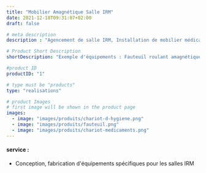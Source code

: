 ```yaml
---
title: "Mobilier Amagnétique Salle IRM"
date: 2021-12-18T09:31:07+02:00
draft: false

# meta description
description : "Agencement de salle IRM, Installation de mobilier médical compatible IRM"

# Product Short Description
shortDescription: "Exemple d'équipements : Fauteuil roulant amagnétique, Fauteuil de transfert amagnétique, Brancard amagnétique, Chariot de soins amagnetique, Mobilier amagnétique, Tabouret amagnétique, Porte-sérum amagnétique, Marche-pied amagnétique, Guéridon amagnétique, Poubelle amagnétique, Paravent plombé, Support mural pour tabliers plombés, Isolation de salle en BA 13 plombé"

#product ID
productID: "1"

# type must be "products"
type: "realisations"

# product Images
# first image will be shown in the product page
images:
  - image: "images/produits/chariot-d-hygiene.png"
  - image: "images/produits/fauteuil.png"
  - image: "images/produits/chariot-medicaments.png"
---
```


#### service :
* Conception, fabrication d'équipements spécifiques pour les salles IRM 


